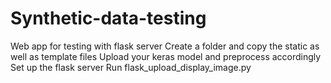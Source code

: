 # Synthetic-data-testing


Web app for testing with flask server 
Create a folder and copy the static as well as template files 
Upload your keras model and preprocess accordingly
Set up the flask server 
Run flask_upload_display_image.py
